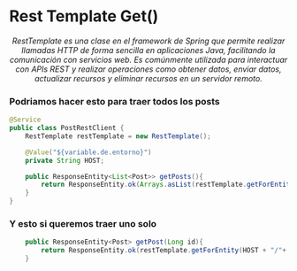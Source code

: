 # Rest Template Get()

<p align="center">
  <em>RestTemplate es una clase en el framework de Spring que permite realizar llamadas HTTP de forma sencilla en aplicaciones Java, facilitando la comunicación con servicios web. Es comúnmente utilizada para interactuar con APIs REST y realizar operaciones como obtener datos, enviar datos, actualizar recursos y eliminar recursos en un servidor remoto.</em>
</p>

### Podriamos hacer esto para traer todos los posts
````java
@Service
public class PostRestClient {
    RestTemplate restTemplate = new RestTemplate();

    @Value("${variable.de.entorno}")
    private String HOST; 

    public ResponseEntity<List<Post>> getPosts(){
        return ResponseEntity.ok(Arrays.asList(restTemplate.getForEntity(HOST, Post[].class)));
    }
}
````

### Y esto si queremos traer uno solo 
````java
    public ResponseEntity<Post> getPost(Long id){
        return ResponseEntity.ok(restTemplate.getForEntity(HOST + "/"+ id, Post.class));
    }
````

